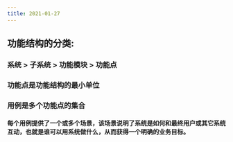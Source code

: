 ```yaml
---
title: 2021-01-27
---
```


## 功能结构的分类:
### 系统 > 子系统 > 功能模块 > 功能点
### 功能点是功能结构的最小单位
### 用例是多个功能点的集合
#### 每个用例提供了一个或多个场景，该场景说明了系统是如何和最终用户或其它系统互动，也就是谁可以用系统做什么，从而获得一个明确的业务目标。
